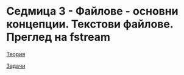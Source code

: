 # Седмица 3 - Файлове - основни концепции. Текстови файлове. Преглед на fstream

[Теория](https://github.com/AleksandrinaKovachka/Object-oriented-programming-2022-2023/tree/main/Week03/Theory)

[Задачи](https://github.com/AleksandrinaKovachka/Object-oriented-programming-2022-2023/tree/main/Week03/Tasks)

